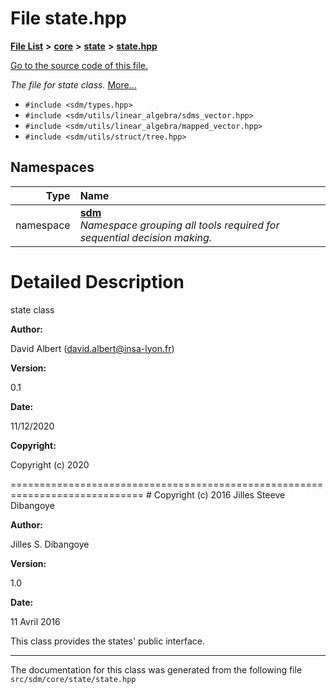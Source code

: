
<NavBar active_item_id="2"/>

# File state.hpp


[**File List**](files.md) **>** [**core**](dir_92216a09053680f71034e5e26026ee62.md) **>** [**state**](dir_d0d8dc666ec4ca9b544d63f25347f269.md) **>** [**state.hpp**](state_8hpp.md)

[Go to the source code of this file.](state_8hpp_source.md)

_The file for state class._ [More...](#detailed-description)

* `#include <sdm/types.hpp>`
* `#include <sdm/utils/linear_algebra/sdms_vector.hpp>`
* `#include <sdm/utils/linear_algebra/mapped_vector.hpp>`
* `#include <sdm/utils/struct/tree.hpp>`









## Namespaces

| Type | Name |
| ---: | :--- |
| namespace | [**sdm**](namespacesdm.md) <br>_Namespace grouping all tools required for sequential decision making._  |














# Detailed Description


state class



**Author:**

David Albert ([david.albert@insa-lyon.fr](mailto:david.albert@insa-lyon.fr)) 




**Version:**

0.1 




**Date:**

11/12/2020




**Copyright:**

Copyright (c) 2020


============================================================================= # Copyright (c) 2016 Jilles Steeve Dibangoye 






**Author:**

Jilles S. Dibangoye 




**Version:**

1.0 




**Date:**

11 Avril 2016


This class provides the states' public interface. 

    

------------------------------
The documentation for this class was generated from the following file `src/sdm/core/state/state.hpp`